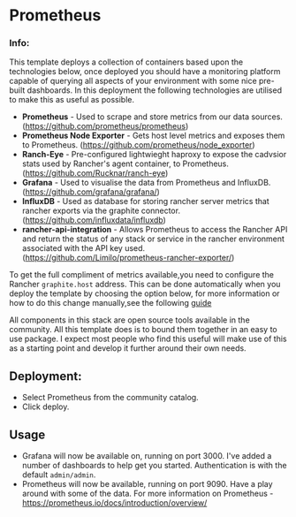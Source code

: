 # Prometheus

### Info:

This template deploys a collection of containers based upon the technologies below, once deployed you should have a monitoring platform capable of querying all aspects of your environment with some nice pre-built dashboards. 
In this deployment the following technologies are utilised to make this as useful as possible.
* **Prometheus** - Used to scrape and store metrics from our data sources. (https://github.com/prometheus/prometheus)
* **Prometheus Node Exporter** - Gets host level metrics and exposes them to Prometheus. (https://github.com/prometheus/node_exporter)
* **Ranch-Eye** - Pre-configured lightwieght haproxy to expose the cadvsior stats used by Rancher's agent container, to Prometheus. (https://github.com/Rucknar/ranch-eye)
* **Grafana** - Used to visualise the data from Prometheus and InfluxDB. (https://github.com/grafana/grafana/)
* **InfluxDB** - Used as database for storing rancher server metrics that rancher exports via the graphite connector. (https://github.com/influxdata/influxdb)
* **rancher-api-integration** - Allows Prometheus to access the Rancher API and return the status of any stack or service in the rancher environment associated with the API key used.(https://github.com/Limilo/prometheus-rancher-exporter/)

To get the full compliment of metrics available,you need to configure the Rancher `graphite.host` address. This can be done automatically when you deploy the template by choosing the option below, for more information or how to do this change manually,see the following [guide](https://github.com/Rucknar/Guide_Rancher_Monitoring)

All components in this stack are open source tools available in the community. All this template does is to bound them together in an easy to use package.
I expect most people who find this useful will make use of this as a starting point and develop it further around their own needs.
 
## Deployment:
* Select Prometheus from the community catalog.
* Click deploy.

## Usage
* Grafana will now be available on, running on port 3000. I've added a number of dashboards to help get you started. Authentication is with the default `admin/admin`.
* Prometheus will now be available, running on port 9090. Have a play around with some of the data. For more information on Prometheus - https://prometheus.io/docs/introduction/overview/
